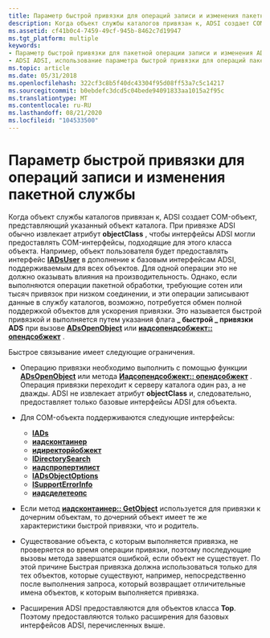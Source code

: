```yaml
---
title: Параметр быстрой привязки для операций записи и изменения пакетной службы
description: Когда объект службы каталогов привязан к, ADSI создает COM-объект, представляющий указанный объект каталога.
ms.assetid: cf41b0c4-7459-49cf-945b-8462c7d19947
ms.tgt_platform: multiple
keywords:
- Параметр быстрой привязки для пакетной операции записи и изменения ADSI
- ADSI ADSI, использование параметра быстрой привязки для операций пакетной записи и изменения
ms.topic: article
ms.date: 05/31/2018
ms.openlocfilehash: 322cf3c8b5f40dc43304f95d08ff53a7c5c14217
ms.sourcegitcommit: b0ebdefc3dcd5c04bede94091833aa1015a2f95c
ms.translationtype: MT
ms.contentlocale: ru-RU
ms.lasthandoff: 08/21/2020
ms.locfileid: "104533500"
---
```

# <a name="fast-binding-option-for-batch-writemodify-operations"></a>Параметр быстрой привязки для операций записи и изменения пакетной службы

Когда объект службы каталогов привязан к, ADSI создает COM-объект, представляющий указанный объект каталога. При привязке ADSI обычно извлекает атрибут **objectClass** , чтобы интерфейсы ADSI могли предоставлять COM-интерфейсы, подходящие для этого класса объекта. Например, объект пользователя будет предоставлять интерфейс [**IADsUser**](/windows/desktop/api/Iads/nn-iads-iadsuser) в дополнение к базовым интерфейсам ADSI, поддерживаемым для всех объектов. Для одной операции это не должно оказывать влияния на производительность. Однако, если выполняются операции пакетной обработки, требующие сотен или тысяч привязок при низком соединении, и эти операции записывают данные в службу каталогов, возможно, потребуется обмен полной поддержкой объектов для ускорения привязки. Это называется быстрой привязкой и выполняется путем указания флага **\_ быстрой \_ привязки ADS** при вызове [**ADsOpenObject**](/windows/desktop/api/Adshlp/nf-adshlp-adsopenobject) или [**иадсопендсобжект:: опендсобжект**](/windows/desktop/api/Iads/nf-iads-iadsopendsobject-opendsobject) .

Быстрое связывание имеет следующие ограничения.

-   Операцию привязки необходимо выполнить с помощью функции [**ADsOpenObject**](/windows/desktop/api/Adshlp/nf-adshlp-adsopenobject) или метода [**Иадсопендсобжект:: опендсобжект**](/windows/desktop/api/Iads/nf-iads-iadsopendsobject-opendsobject) . Операция привязки переходит к серверу каталога один раз, а не дважды. ADSI не извлекает атрибут **objectClass** и, следовательно, предоставляет только базовые интерфейсы ADSI для объекта.
-   Для COM-объекта поддерживаются следующие интерфейсы:

    -   [**IADs**](/windows/desktop/api/Iads/nn-iads-iads)
    -   [**иадсконтаинер**](/windows/desktop/api/Iads/nn-iads-iadscontainer)
    -   [**идиректорйобжект**](/windows/desktop/api/Iads/nn-iads-idirectoryobject)
    -   [**IDirectorySearch**](/windows/desktop/api/Iads/nn-iads-idirectorysearch)
    -   [**иадспропертилист**](/windows/desktop/api/Iads/nn-iads-iadspropertylist)
    -   [**IADsObjectOptions**](/windows/desktop/api/Iads/nn-iads-iadsobjectoptions)
    -   [**ISupportErrorInfo**](/windows/win32/api/oaidl/nn-oaidl-isupporterrorinfo)
    -   [**иадсделетеопс**](/windows/desktop/api/Iads/nn-iads-iadsdeleteops)

-   Если метод [**иадсконтаинер:: GetObject**](/windows/desktop/api/Iads/nf-iads-iadscontainer-getobject) используется для привязки к дочерним объектам, то дочерний объект имеет те же характеристики быстрой привязки, что и родитель.
-   Существование объекта, с которым выполняется привязка, не проверяется во время операции привязки, поэтому последующие вызовы метода завершатся ошибкой, если объект не существует. По этой причине Быстрая привязка должна использоваться только для тех объектов, которые существуют, например, непосредственно после выполнения запроса, который возвращает отличительные имена объектов, к которым выполняется привязка.
-   Расширения ADSI предоставляются для объектов класса **Top**. Поэтому предоставляются только расширения для базовых интерфейсов ADSI, перечисленных выше.

 

 